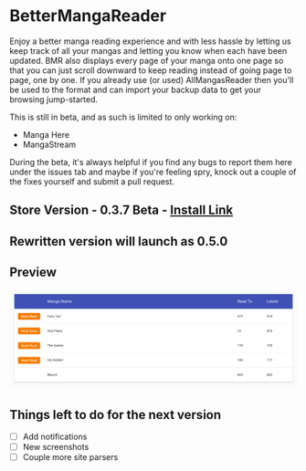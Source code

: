 # BetterMangaReader
Enjoy a better manga reading experience and with less hassle by letting us keep track of all your mangas and letting you know when each have been updated. BMR also displays every page of your manga onto one page so that you can just scroll downward to keep reading instead of going page to page, one by one. If you already use (or used) AllMangasReader then you'll be used to the format and can import your backup data to get your browsing jump-started.

This is still in beta, and as such is limited to only working on:
- Manga Here
- MangaStream

During the beta, it's always helpful if you find any bugs to report them here under the issues tab and maybe if you're feeling spry, knock out a couple of the fixes yourself and submit a pull request.

## Store Version - 0.3.7 Beta - [Install Link](https://chrome.google.com/webstore/detail/bettermangareader/gecohlfddhgfhkadmdghjjmijdpabmlp?hl=en&gl=US)

## Rewritten version will launch as 0.5.0

## Preview
![Manga List](https://raw.githubusercontent.com/JonathanWolfe/BetterMangaReader/master/screenshots/bmr-manga-list.png)

## Things left to do for the next version
- [ ] Add notifications
- [ ] New screenshots
- [ ] Couple more site parsers
